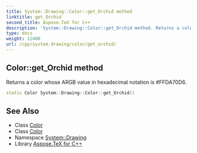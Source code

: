 ```yaml
---
title: System::Drawing::Color::get_Orchid method
linktitle: get_Orchid
second_title: Aspose.TeX for C++
description: 'System::Drawing::Color::get_Orchid method. Returns a color whose ARGB value in hexadecimal notation is #FFDA70D6 in C++.'
type: docs
weight: 12400
url: /cpp/system.drawing/color/get_orchid/
---
```

## Color::get_Orchid method


Returns a color whose ARGB value in hexadecimal notation is #FFDA70D6.

```cpp
static Color System::Drawing::Color::get_Orchid()
```

## See Also

* Class [Color](../)
* Class [Color](../)
* Namespace [System::Drawing](../../)
* Library [Aspose.TeX for C++](../../../)
